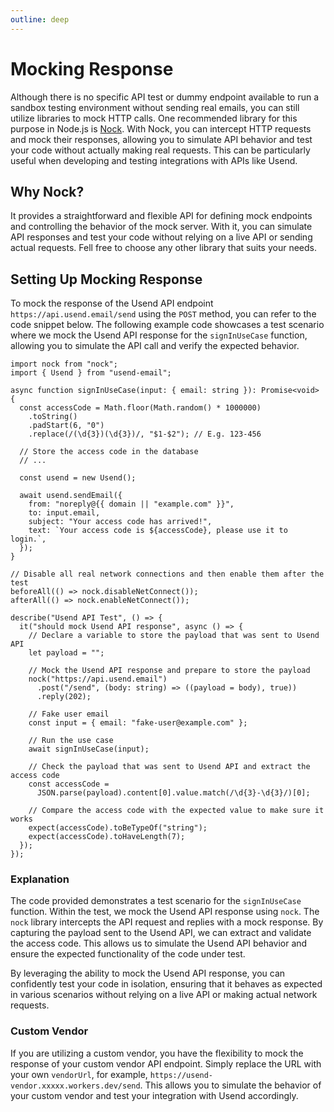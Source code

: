 ```yaml
---
outline: deep
---
```


<script setup>
import { nanoid } from "nanoid";
import { useStorage } from '@vueuse/core'

const domain = useStorage('domain', null);
</script>

# Mocking Response

Although there is no specific API test or dummy endpoint available to run a sandbox testing environment without sending real emails, you can still utilize libraries to mock HTTP calls. One recommended library for this purpose in Node.js is [Nock](https://www.npmjs.com/package/nock). With Nock, you can intercept HTTP requests and mock their responses, allowing you to simulate API behavior and test your code without actually making real requests. This can be particularly useful when developing and testing integrations with APIs like Usend.

## Why Nock?

It provides a straightforward and flexible API for defining mock endpoints and controlling the behavior of the mock server. With it, you can simulate API responses and test your code without relying on a live API or sending actual requests. Fell free to choose any other library that suits your needs.

## Setting Up Mocking Response

To mock the response of the Usend API endpoint `https://api.usend.email/send` using the `POST` method, you can refer to the code snippet below. The following example code showcases a test scenario where we mock the Usend API response for the `signInUseCase` function, allowing you to simulate the API call and verify the expected behavior.

```ts-vue{29-30,32-35,43-45}
import nock from "nock";
import { Usend } from "usend-email";

async function signInUseCase(input: { email: string }): Promise<void> {
  const accessCode = Math.floor(Math.random() * 1000000)
    .toString()
    .padStart(6, "0")
    .replace(/(\d{3})(\d{3})/, "$1-$2"); // E.g. 123-456

  // Store the access code in the database
  // ...

  const usend = new Usend();

  await usend.sendEmail({
    from: "noreply@{{ domain || "example.com" }}",
    to: input.email,
    subject: "Your access code has arrived!",
    text: `Your access code is ${accessCode}, please use it to login.`,
  });
}

// Disable all real network connections and then enable them after the test
beforeAll(() => nock.disableNetConnect());
afterAll(() => nock.enableNetConnect());

describe("Usend API Test", () => {
  it("should mock Usend API response", async () => {
    // Declare a variable to store the payload that was sent to Usend API
    let payload = "";

    // Mock the Usend API response and prepare to store the payload
    nock("https://api.usend.email")
      .post("/send", (body: string) => ((payload = body), true))
      .reply(202);

    // Fake user email
    const input = { email: "fake-user@example.com" };

    // Run the use case
    await signInUseCase(input);

    // Check the payload that was sent to Usend API and extract the access code
    const accessCode =
      JSON.parse(payload).content[0].value.match(/\d{3}-\d{3}/)[0];

    // Compare the access code with the expected value to make sure it works
    expect(accessCode).toBeTypeOf("string");
    expect(accessCode).toHaveLength(7);
  });
});
```

### Explanation

The code provided demonstrates a test scenario for the `signInUseCase` function. Within the test, we mock the Usend API response using `nock`. The `nock` library intercepts the API request and replies with a mock response. By capturing the payload sent to the Usend API, we can extract and validate the access code. This allows us to simulate the Usend API behavior and ensure the expected functionality of the code under test.

By leveraging the ability to mock the Usend API response, you can confidently test your code in isolation, ensuring that it behaves as expected in various scenarios without relying on a live API or making actual network requests.

### Custom Vendor

If you are utilizing a custom vendor, you have the flexibility to mock the response of your custom vendor API endpoint. Simply replace the URL with your own `vendorUrl`, for example, `https://usend-vendor.xxxxx.workers.dev/send`. This allows you to simulate the behavior of your custom vendor and test your integration with Usend accordingly.
